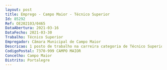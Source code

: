 ```yaml
--- 
layout: post
title: Emprego - Campo Maior - Técnico Superior
Id: 85292
Ref: OE202103/0465
DataAbertura: 2021-03-16
DataFecho: 2021-03-30
Trabalho: Técnico Superior
Empregador: Câmara Municipal de Campo Maior
Descricao: 1 posto de trabalho na carreira categoria de Técnico Superior na área de Animação Sociocultural para o Setor da Educação  Planear, organizar e avaliar atividades de caráter educativas, tendo em conta o serviço em que está integrado e as necessidades do grupo e dos indivíduos, com vista a melhorar a sua qualidade de vida e a qualidade da sua inserção e interação social  demonstrar autonomia e criatividade na resolução das atividades  planificar e implementar os projetos de intervenção, em colaboração interdisciplinar com outros profissionais que trabalham com a mesma população  assegurar o planeamento e dinamização das atividades a desenvolver no prolongamento de horário e nos Clubes de Verão  auxiliar na supervisão e apoio às crianças na toma das refeições e lanches  conceber os materiais necessários para o desenvolvimento das atividades de animação.
CodigoPostal: 7370-999 CAMPO MAIOR
Concelho: Campo Maior
Distrito: Portalegre
--- 
```

